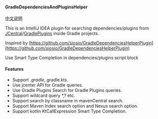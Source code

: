 #### GradleDependenciesAndPluginsHelper

[中文说明](http://bestwu.cn/2017/09/01/gradle-dependencies-plugins-helper-plugin/)

This is an IntelliJ IDEA plugin for searching dependencies/plugins from [JCentral](https://bintray.com/search)/[GradlePlugins](https://plugins.gradle.org/) inside Gradle projects.

Inspired by [https://github.com/siosio/GradleDependenciesHelperPlugin](https://github.com/siosio/GradleDependenciesHelperPlugin)

Use Smart Type Completion in dependencies/plugins script block

#### Features

* Support *.gradle,*.gradle.kts.
* Use jcenter API for Gradle queries.
* Use Gradle Plugins Search for Gradle Plugins queries.
* Support wildcard query *,? etc.
* Support search by classname in mavenCentral search.
* Support Maven Index search option and Nexus search option.
* Support kotlin KtCallExpression Smart Type Completion.